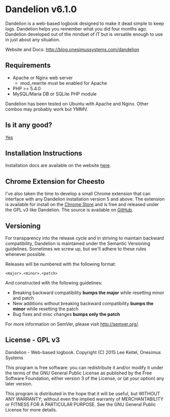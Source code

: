 Dandelion v6.1.0
================

Dandelion is a web-based logbook designed to make it dead simple to keep logs. Dandelion helps you remember what you did four months ago. Dandelion developed out of the mindset of IT but is versatile enough to use in just about any situation.

Website and Docs: http://blog.onesimussystems.com/dandelion

Requirements
------------

* Apache or Nginx web server
    - mod_rewrite must be enabled for Apache
* PHP >= 5.4.0
* MySQL/Maria DB or SQLite PHP module

Dandelion has been tested on Ubuntu with Apache and Nginx. Other combos may probably work but YMMV.

Is it any good?
---------------

[Yes](https://news.ycombinator.com/item?id=3067434)

Installation Instructions
-------------------------

Installation docs are available on the website [here](http://blog.onesimussystems.com/dandelion/install/).

Chrome Extension for Cheesto
----------------------------

I've also taken the time to develop a small Chrome extension that can interface with any Dandelion installation version 5 and above. The extension is available for install on the [Chrome Store](https://chrome.google.com/webstore/detail/cheesto-user-status/npggfenlbmepblpeenickeifmiionmli) and is free and released under the GPL v3 like Dandelion. The source is available on [GitHub](https://github.com/dragonrider23/Cheesto-Chrome).

Versioning
----------

For transparency into the release cycle and in striving to maintain backward compatibility, Dandelion is maintained under the Semantic Versioning guidelines. Sometimes we screw up, but we'll adhere to these rules whenever possible.

Releases will be numbered with the following format:

`<major>.<minor>.<patch>`

And constructed with the following guidelines:

- Breaking backward compatibility **bumps the major** while resetting minor and patch
- New additions without breaking backward compatibility **bumps the minor** while resetting the patch
- Bug fixes and misc changes **bumps only the patch**

For more information on SemVer, please visit <http://semver.org/>.

License - GPL v3
----------------

Dandelion - Web-based logbook.
Copyright (C) 2015  Lee Keitel, Onesimus Systems

This program is free software: you can redistribute it and/or modify
it under the terms of the GNU General Public License as published by
the Free Software Foundation, either version 3 of the License, or
(at your option) any later version.

This program is distributed in the hope that it will be useful,
but WITHOUT ANY WARRANTY; without even the implied warranty of
MERCHANTABILITY or FITNESS FOR A PARTICULAR PURPOSE.  See the
GNU General Public License for more details.

